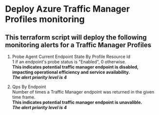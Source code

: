 # Deploy Azure Traffic Manager Profiles monitoring
## This terraform script will deploy the following monitoring alerts for a Traffic Manager Profiles

1. Probe Agent Current Endpoint State By Profile Resource Id  
1 if an endpoint's probe status is "Enabled", 0 otherwise.  
**This indicates potential traffic manager endpoint is disabled, impacting operational efficiency and service availability.**  
***The alert priority level is 4***  

2. Qps By Endpoint  
Number of times a Traffic Manager endpoint was returned in the given time frame.  
**This indicates potential traffic manager endpoint is unavalible.**  
***The alert priority level is 4***  

